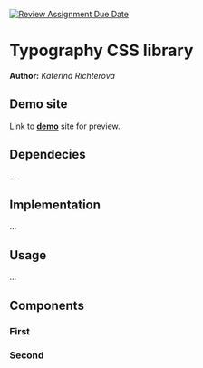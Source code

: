 [![Review Assignment Due Date](https://classroom.github.com/assets/deadline-readme-button-24ddc0f5d75046c5622901739e7c5dd533143b0c8e959d652212380cedb1ea36.svg)](https://classroom.github.com/a/zprwltzm)
# Typography CSS library
**Author:** *Katerina Richterova*
## Demo site
Link to **[demo]( https://pslib-cz.github.io/2023-l4-web-typographic-library-katerinarichte/)** site for preview.
## Dependecies
...
## Implementation
...
## Usage
...
## Components
### First
### Second
